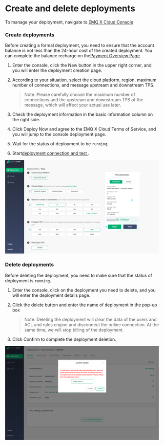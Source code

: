 # Create and delete deployments

To manage your deployment, navigate to [EMQ X Cloud Console](https://cloud.emqx.io/console/)



### Create deployments

Before creating a formal deployment, you need to ensure that the account balance is not less than the 24-hour cost of the created deployment. You can complete the balance recharge on the[Payment Overview Page](https://cloud.emqx.io/console/billing/payments).

1. Enter the console, click the New button in the upper right corner, and you will enter the deployment creation page.

2. According to your situation, select the cloud platform, region, maximum number of connections, and message upstream and downstream TPS.

   > Note: Please carefully choose the maximum number of connections and the upstream and downstream TPS of the message, which will affect your actual use later.

3. Check the deployment information in the basic information column on the right side.

4. Click Deploy Now and agree to the EMQ X Cloud Terms of Service, and you will jump to the console deployment page.

5. Wait for the status of deployment to be `running`.

6. Start[deployment connection and test ](./connections.md).

![create_deployment](../_assets/deployments/create_deployment.png)



### Delete deployments

Before deleting the deployment, you need to make sure that the status of deployment is `running`.

1. Enter the console, click on the deployment you need to delete, and you will enter the deployment details page.

2. Click the delete button and enter the name of deployment in the pop-up box

   > Note: Deleting the deployment will clear the data of the users and ACL and rules engine and disconnect the online connection. At the same time, we will stop billing of the deployment.

3. Click Confirm to complete the deployment deletion.

![delete_deployment](../_assets/deployments/delete_deployment.png)
